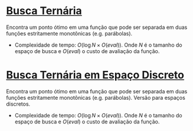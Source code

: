 # [Busca Ternária](busca_ternaria.cpp)

Encontra um ponto ótimo em uma função que pode ser separada em duas funções estritamente monotônicas (e.g. parábolas).

- Complexidade de tempo: $O(\log{N} \times O(eval))$. Onde $N$ é o tamanho do espaço de busca e $O(eval)$ o custo de avaliação da função.

# [Busca Ternária em Espaço Discreto](busca_ternaria_discreta.cpp)

Encontra um ponto ótimo em uma função que pode ser separada em duas funções estritamente monotônicas (e.g. parábolas).
Versão para espaços discretos.

- Complexidade de tempo: $O(\log{N} \times O(eval))$. Onde $N$ é o tamanho do espaço de busca e $O(eval)$ o custo de avaliação da função.